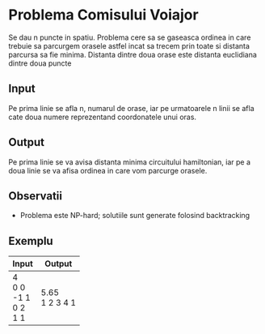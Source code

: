# Problema Comisului Voiajor

Se dau n puncte in spatiu. Problema cere sa se gaseasca ordinea in care trebuie sa parcurgem orasele astfel incat sa trecem prin toate si distanta parcursa sa fie minima. Distanta dintre doua orase este distanta euclidiana dintre doua puncte

## Input
Pe prima linie se afla n, numarul de orase, iar pe urmatoarele n linii se afla cate doua numere reprezentand coordonatele unui oras.

## Output
Pe prima linie se va avisa distanta minima circuitului hamiltonian, iar pe a doua linie se va afisa ordinea in care vom parcurge orasele.

## Observatii
- Problema este NP-hard; solutiile sunt generate folosind backtracking

## Exemplu
| Input         | Output        | 
| ---          | ---          |
| 4 <br> 0 0 <br> -1 1 <br> 0 2 <br> 1 1 | 5.65 <br> 1 2 3 4 1
